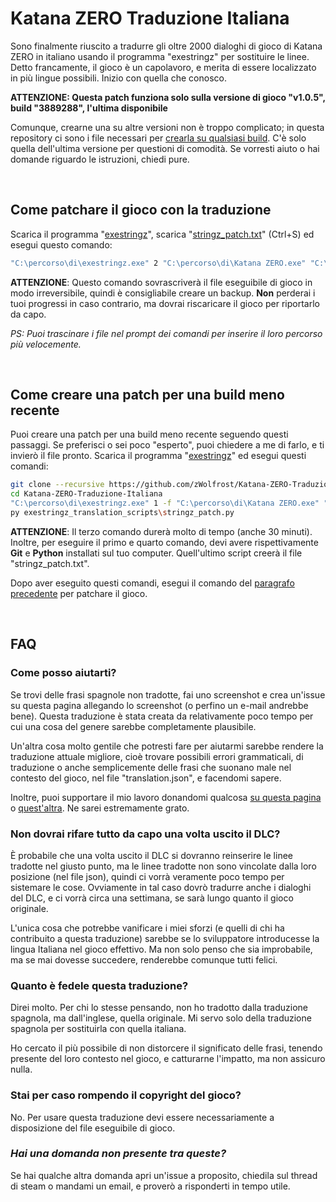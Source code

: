 # Katana ZERO Traduzione Italiana
Sono finalmente riuscito a tradurre gli oltre 2000 dialoghi di gioco di Katana ZERO in italiano usando il programma "exestringz" per sostituire le linee.
Detto francamente, il gioco è un capolavoro, e merita di essere localizzato in più lingue possibili. Inizio con quella che conosco.

**ATTENZIONE: Questa patch funziona solo sulla versione di gioco "v1.0.5", build "3889288", l'ultima disponibile**

Comunque, crearne una su altre versioni non è troppo complicato; in questa repository ci sono i file necessari per [crearla su qualsiasi build](#come-creare-una-patch-per-una-build-meno-recente). C'è solo quella dell'ultima versione per questioni di comodità. Se vorresti aiuto o hai domande riguardo le istruzioni, chiedi pure.

&nbsp;
## Come patchare il gioco con la traduzione
Scarica il programma "[exestringz](https://aluigi.altervista.org/mytoolz/exestringz.zip)", scarica "[stringz_patch.txt](https://raw.githubusercontent.com/zWolfrost/Katana-ZERO-Traduzione-Italiana/main/stringz_patch.txt)" (Ctrl+S) ed esegui questo comando:
```sh
"C:\percorso\di\exestringz.exe" 2 "C:\percorso\di\Katana ZERO.exe" "C:\percorso\di\stringz_patch.txt"
```
**ATTENZIONE**: Questo comando sovrascriverà il file eseguibile di gioco in modo irreversibile, quindi è consigliabile creare un backup. **Non** perderai i tuoi progressi in caso contrario, ma dovrai riscaricare il gioco per riportarlo da capo.

*PS: Puoi trascinare i file nel prompt dei comandi per inserire il loro percorso più velocemente.*

&nbsp;
## Come creare una patch per una build meno recente
Puoi creare una patch per una build meno recente seguendo questi passaggi. Se preferisci o sei poco "esperto", puoi chiedere a me di farlo, e ti invierò il file pronto.
Scarica il programma "[exestringz](https://aluigi.altervista.org/mytoolz/exestringz.zip)" ed esegui questi comandi:
```sh
git clone --recursive https://github.com/zWolfrost/Katana-ZERO-Traduzione-Italiana
cd Katana-ZERO-Traduzione-Italiana
"C:\percorso\di\exestringz.exe" 1 -f "C:\percorso\di\Katana ZERO.exe" "stringz_full.txt"
py exestringz_translation_scripts\stringz_patch.py
```
**ATTENZIONE**: Il terzo comando durerà molto di tempo (anche 30 minuti). Inoltre, per eseguire il primo e quarto comando, devi avere rispettivamente **Git** e **Python** installati sul tuo computer. Quell'ultimo script creerà il file "stringz_patch.txt".

Dopo aver eseguito questi comandi, esegui il comando del [paragrafo precedente](#come-patchare-il-gioco-con-la-traduzione) per patchare il gioco.

&nbsp;
## FAQ
### Come posso aiutarti?
Se trovi delle frasi spagnole non tradotte, fai uno screenshot e crea un'issue su questa pagina allegando lo screenshot (o perfino un e-mail andrebbe bene). Questa traduzione è stata creata da relativamente poco tempo per cui una cosa del genere sarebbe completamente plausibile.

Un'altra cosa molto gentile che potresti fare per aiutarmi sarebbe rendere la traduzione attuale migliore, cioè trovare possibili errori grammaticali, di traduzione o anche semplicemente delle frasi che suonano male nel contesto del gioco, nel file "translation.json", e facendomi sapere.

Inoltre, puoi supportare il mio lavoro donandomi qualcosa [su questa pagina](https://paypal.me/zwolfrost) o [quest'altra](https://buymeacoffee.com/zwolfrost). Ne sarei estremamente grato.

### Non dovrai rifare tutto da capo una volta uscito il DLC?
È probabile che una volta uscito il DLC si dovranno reinserire le linee tradotte nel giusto punto, ma le linee tradotte non sono vincolate dalla loro posizione (nel file json), quindi ci vorrà veramente poco tempo per sistemare le cose. Ovviamente in tal caso dovrò tradurre anche i dialoghi del DLC, e ci vorrà circa una settimana, se sarà lungo quanto il gioco originale.

L'unica cosa che potrebbe vanificare i miei sforzi (e quelli di chi ha contribuito a questa traduzione) sarebbe se lo sviluppatore introducesse la lingua Italiana nel gioco effettivo. Ma non solo penso che sia improbabile, ma se mai dovesse succedere, renderebbe comunque tutti felici.

### Quanto è fedele questa traduzione?
Direi molto. Per chi lo stesse pensando, non ho tradotto dalla traduzione spagnola, ma dall'inglese, quella originale. Mi servo solo della traduzione spagnola per sostituirla con quella italiana.

Ho cercato il più possibile di non distorcere il significato delle frasi, tenendo presente del loro contesto nel gioco, e catturarne l'impatto, ma non assicuro nulla.

### Stai per caso rompendo il copyright del gioco?
No. Per usare questa traduzione devi essere necessariamente a disposizione del file eseguibile di gioco.

### *Hai una domanda non presente tra queste?*
Se hai qualche altra domanda apri un'issue a proposito, chiedila sul thread di steam o mandami un email, e proverò a risponderti in tempo utile.
